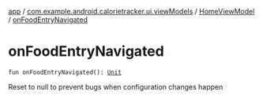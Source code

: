 [app](../../index.md) / [com.example.android.calorietracker.ui.viewModels](../index.md) / [HomeViewModel](index.md) / [onFoodEntryNavigated](./on-food-entry-navigated.md)

# onFoodEntryNavigated

`fun onFoodEntryNavigated(): `[`Unit`](https://kotlinlang.org/api/latest/jvm/stdlib/kotlin/-unit/index.html)

Reset to null to prevent bugs when configuration changes happen

